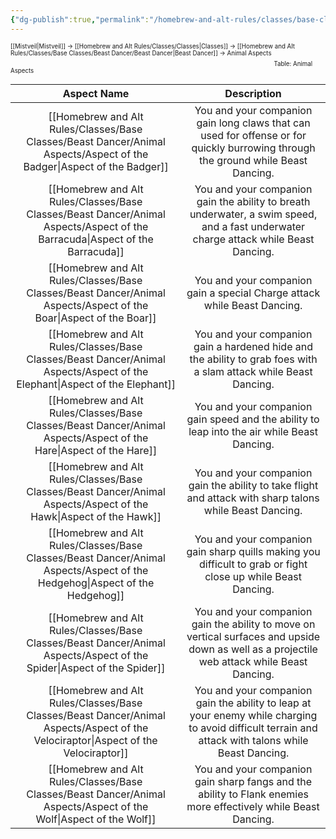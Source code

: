 ```yaml
---
{"dg-publish":true,"permalink":"/homebrew-and-alt-rules/classes/base-classes/beast-dancer/animal-aspects/animal-aspects/"}
---
```


<sup><sup>[[Mistveil\|Mistveil]] → [[Homebrew and Alt Rules/Classes/Classes\|Classes]] → [[Homebrew and Alt Rules/Classes/Base Classes/Beast Dancer/Beast Dancer\|Beast Dancer]] → Animal Aspects</sup></sup>
<sub><sub>Table: Animal Aspects</sub></sub>

|        **Aspect Name**        |                                                                   **Description**                                                                    |
| :----------------------------: | :---------------------------------------------------------------------------------------------------------------------------------------------------: |
|    [[Homebrew and Alt Rules/Classes/Base Classes/Beast Dancer/Animal Aspects/Aspect of the Badger\|Aspect of the Badger]]    |          You and your companion gain long claws that can used for offense or for quickly burrowing through the ground while Beast Dancing.           |
|  [[Homebrew and Alt Rules/Classes/Base Classes/Beast Dancer/Animal Aspects/Aspect of the Barracuda\|Aspect of the Barracuda]]   |         You and your companion gain the ability to breath underwater, a swim speed, and a fast underwater charge attack while Beast Dancing.         |
|     [[Homebrew and Alt Rules/Classes/Base Classes/Beast Dancer/Animal Aspects/Aspect of the Boar\|Aspect of the Boar]]     |                                       You and your companion gain a special Charge attack while Beast Dancing.                                        |
|   [[Homebrew and Alt Rules/Classes/Base Classes/Beast Dancer/Animal Aspects/Aspect of the Elephant\|Aspect of the Elephant]]   |                   You and your companion gain a hardened hide and the ability to grab foes with a slam attack while Beast Dancing.                    |
|     [[Homebrew and Alt Rules/Classes/Base Classes/Beast Dancer/Animal Aspects/Aspect of the Hare\|Aspect of the Hare]]     |                              You and your companion gain speed and the ability to leap into the air while Beast Dancing.                              |
|     [[Homebrew and Alt Rules/Classes/Base Classes/Beast Dancer/Animal Aspects/Aspect of the Hawk\|Aspect of the Hawk]]     |                       You and your companion gain the ability to take flight and attack with sharp talons while Beast Dancing.                        |
|   [[Homebrew and Alt Rules/Classes/Base Classes/Beast Dancer/Animal Aspects/Aspect of the Hedgehog\|Aspect of the Hedgehog]]   |                     You and your companion gain sharp quills making you difficult to grab or fight close up while Beast Dancing.                      |
|    [[Homebrew and Alt Rules/Classes/Base Classes/Beast Dancer/Animal Aspects/Aspect of the Spider\|Aspect of the Spider]]    |     You and your companion gain the ability to move on vertical surfaces  and upside down as well as a projectile web attack while Beast Dancing.     |
| [[Homebrew and Alt Rules/Classes/Base Classes/Beast Dancer/Animal Aspects/Aspect of the Velociraptor\|Aspect of the Velociraptor]] | You and your companion gain the ability to leap at your enemy while  charging to avoid difficult terrain and attack with talons while Beast  Dancing. |
|     [[Homebrew and Alt Rules/Classes/Base Classes/Beast Dancer/Animal Aspects/Aspect of the Wolf\|Aspect of the Wolf]]     |                            You and your companion gain sharp fangs and the ability to Flank enemies more effectively while Beast Dancing.                             |
